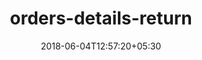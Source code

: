 ---
title: "orders-details-return"
date: 2018-06-04T12:57:20+05:30
draft: false
layout: orders-details-return
url: /account/orders-details-return/

---